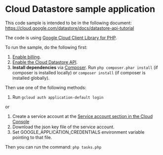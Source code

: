# Cloud Datastore sample application

This code sample is intended to be in the following document:
https://cloud.google.com/datastore/docs/datastore-api-tutorial

The code is using
[Google Cloud Client Library for PHP](https://googlecloudplatform.github.io/google-cloud-php/#/).

To run the sample, do the following first:

1. [Enable billing](https://support.google.com/cloud/answer/6293499#enable-billing).
1. [Enable the Cloud Datastore API](https://console.cloud.google.com/flows/enableapi?apiid=datastore.googleapis.com).
1. **Install dependencies** via [Composer](http://getcomposer.org/doc/00-intro.md).
    Run `php composer.phar install` (if composer is installed locally) or `composer install`
    (if composer is installed globally).

Then use one of the following methods:

1. Run `gcloud auth application-default login`

or

1. Create a service account at the
[Service account section in the Cloud Console](https://console.cloud.google.com/iam-admin/serviceaccounts/)
1. Download the json key file of the service account.
1. Set GOOGLE_APPLICATION_CREDENTIALS environment variable pointing to that file.

Then you can run the command: `php tasks.php`
